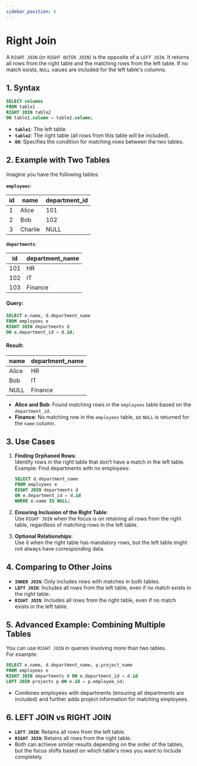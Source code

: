 ```yaml
---
sidebar_position: 6
---
```


# Right Join

A `RIGHT JOIN` (or `RIGHT OUTER JOIN`) is the opposite of a `LEFT JOIN`. It returns all rows from the right table and the matching rows from the left table. If no match exists, `NULL` values are included for the left table's columns.


## **1. Syntax**

```sql
SELECT columns
FROM table1
RIGHT JOIN table2
ON table1.column = table2.column;
```
- **`table1`**: The left table.  
- **`table2`**: The right table (all rows from this table will be included).  
- **`ON`**: Specifies the condition for matching rows between the two tables.

## **2. Example with Two Tables**

Imagine you have the following tables:

**`employees`**:  

| id   | name      | department_id |  
|------|-----------|---------------|  
| 1    | Alice     | 101           |  
| 2    | Bob       | 102           |  
| 3    | Charlie   | NULL          |  

**`departments`**:  

| id   | department_name |  
|------|-----------------|  
| 101  | HR              |  
| 102  | IT              |  
| 103  | Finance         |  

#### Query:
```sql
SELECT e.name, d.department_name 
FROM employees e 
RIGHT JOIN departments d 
ON e.department_id = d.id;
```

#### Result:

| name      | department_name |  
|-----------|-----------------|  
| Alice     | HR              |  
| Bob       | IT              |  
| NULL      | Finance         |  

- **Alice and Bob**: Found matching rows in the `employees` table based on the `department_id`.  
- **Finance**: No matching row in the `employees` table, so `NULL` is returned for the `name` column.

## **3. Use Cases**
1. **Finding Orphaned Rows**:  
   Identify rows in the right table that don’t have a match in the left table.  
   Example: Find departments with no employees:  

   ```sql
   SELECT d.department_name 
   FROM employees e 
   RIGHT JOIN departments d 
   ON e.department_id = d.id 
   WHERE e.name IS NULL;
   ```

2. **Ensuring Inclusion of the Right Table**:  
   Use `RIGHT JOIN` when the focus is on retaining all rows from the right table, regardless of matching rows in the left table.  

3. **Optional Relationships**:  
   Use it when the right table has mandatory rows, but the left table might not always have corresponding data.

## **4. Comparing to Other Joins**
- **`INNER JOIN`**: Only includes rows with matches in both tables.  
- **`LEFT JOIN`**: Includes all rows from the left table, even if no match exists in the right table.  
- **`RIGHT JOIN`**: Includes all rows from the right table, even if no match exists in the left table.

## **5. Advanced Example: Combining Multiple Tables**

You can use `RIGHT JOIN` in queries involving more than two tables.  
For example:  

```sql
SELECT e.name, d.department_name, p.project_name 
FROM employees e 
RIGHT JOIN departments d ON e.department_id = d.id 
LEFT JOIN projects p ON e.id = p.employee_id;
```

- Combines employees with departments (ensuring all departments are included) and further adds project information for matching employees.

## **6. LEFT JOIN vs RIGHT JOIN**
- **`LEFT JOIN`**: Retains all rows from the left table.  
- **`RIGHT JOIN`**: Retains all rows from the right table.  
- Both can achieve similar results depending on the order of the tables, but the focus shifts based on which table's rows you want to include completely.

